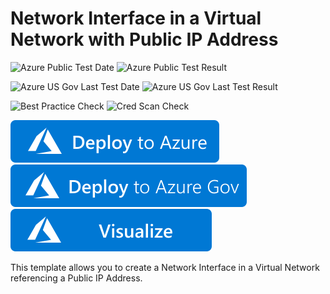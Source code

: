 # Network Interface in a Virtual Network with Public IP Address

![Azure Public Test Date](https://azurequickstartsservice.blob.core.windows.net/badges/quickstarts/microsoft.network/nic-publicip-dns-vnet/PublicLastTestDate.svg)
![Azure Public Test Result](https://azurequickstartsservice.blob.core.windows.net/badges/quickstarts/microsoft.network/nic-publicip-dns-vnet/PublicDeployment.svg)

![Azure US Gov Last Test Date](https://azurequickstartsservice.blob.core.windows.net/badges/quickstarts/microsoft.network/nic-publicip-dns-vnet/FairfaxLastTestDate.svg)
![Azure US Gov Last Test Result](https://azurequickstartsservice.blob.core.windows.net/badges/quickstarts/microsoft.network/nic-publicip-dns-vnet/FairfaxDeployment.svg)

![Best Practice Check](https://azurequickstartsservice.blob.core.windows.net/badges/quickstarts/microsoft.network/nic-publicip-dns-vnet/BestPracticeResult.svg)
![Cred Scan Check](https://azurequickstartsservice.blob.core.windows.net/badges/quickstarts/microsoft.network/nic-publicip-dns-vnet/CredScanResult.svg)

[![Deploy To Azure](https://raw.githubusercontent.com/Azure/azure-quickstart-templates/master/1-CONTRIBUTION-GUIDE/images/deploytoazure.svg?sanitize=true)](https://portal.azure.com/#create/Microsoft.Template/uri/https%3A%2F%2Fraw.githubusercontent.com%2FAzure%2Fazure-quickstart-templates%2Fmaster%2Fquickstarts%2Fmicrosoft.network%2Fnic-publicip-dns-vnet%2Fazuredeploy.json)  [![Deploy To Azure US Gov](https://raw.githubusercontent.com/Azure/azure-quickstart-templates/master/1-CONTRIBUTION-GUIDE/images/deploytoazuregov.svg?sanitize=true)](https://portal.azure.us/#create/Microsoft.Template/uri/https%3A%2F%2Fraw.githubusercontent.com%2FAzure%2Fazure-quickstart-templates%2Fmaster%2Fquickstarts%2Fmicrosoft.network%2Fnic-publicip-dns-vnet%2Fazuredeploy.json)  [![Visualize](https://raw.githubusercontent.com/Azure/azure-quickstart-templates/master/1-CONTRIBUTION-GUIDE/images/visualizebutton.svg?sanitize=true)](http://armviz.io/#/?load=https%3A%2F%2Fraw.githubusercontent.com%2FAzure%2Fazure-quickstart-templates%2Fmaster%2Fquickstarts%2Fmicrosoft.network%2Fnic-publicip-dns-vnet%2Fazuredeploy.json)

This template allows you to create a Network Interface in a Virtual Network referencing a Public IP Address.
